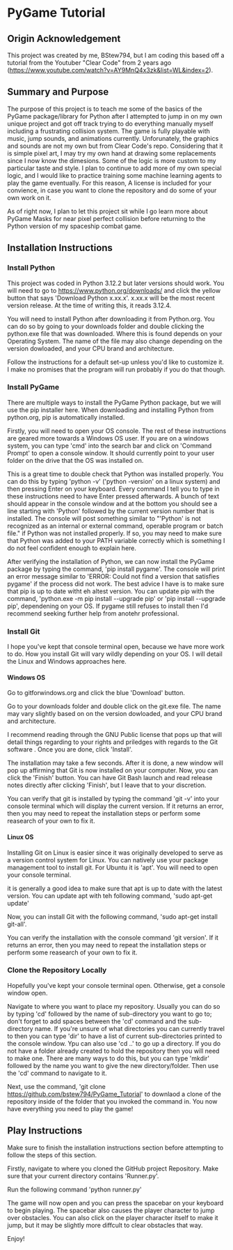 
# PyGame Tutorial

## Origin Acknowledgement
This project was created by me, BStew794, but I am coding this based off a tutorial from the Youtuber "Clear Code" from 2 years ago (https://www.youtube.com/watch?v=AY9MnQ4x3zk&list=WL&index=2).

## Summary and Purpose
The purpose of this project is to teach me some of the basics of the PyGame package/library for Python after I attempted to jump in on my own unique project and got off track trying to do everything manually myself including a frustrating collision system. The game is fully playable with music, jump sounds, and animations currently. Unforunately, the graphics and sounds are not my own but from Clear Code's repo. Considering that it is simple pixel art, I may try my own hand at drawing some replacements since I now know the dimesions. Some of the logic is more custom to my particular taste and style. I plan to continue to add more of my own special logic, and I would like to practice training some machine learning agents to play the game eventually. For this reason, A license is included for your convience, in case you want to clone the repository and do some of your own work on it.

As of right now, I plan to let this project sit while I go learn more about PyGame Masks for near pixel perfect collision before returning to the Python version of my spaceship combat game.

## Installation Instructions
### Install Python
This project was coded in Python 3.12.2 but later versions should work. You will need to go to https://www.python.org/downloads/ and click the yellow button that says 'Download Python x.xx.x'. x.xx.x will be the most recent version release. At the time of writing this, it reads 3.12.4.

You will need to install Python after downloading it from Python.org. You can do so by going to your downloads folder and double clicking the python.exe file that was downloaded. Where this is found depends on your Operating System. The name of the file may also change depending on the version dowloaded, and your CPU brand and architecture.

Follow the instructions for a default set-up unless you'd like to customize it. I make no promises that the program will run probably if you do that though.

### Install PyGame 
There are multiple ways to install the PyGame Python package, but we will use the pip installer here. When downloading and installing Python from python.org, pip is automatically installed.

Firstly, you will need to open your OS console. The rest of these instructions are geared more towards a Windows OS user. If you are on a windows system, you can type 'cmd' into the search bar and click on 'Command Prompt' to open a console window. It should currently point to your user folder on the drive that the OS was installed on.

This is a great time to double check that Python was installed properly. You can do this by typing 'python -v' ('python -version' on a linux system) and then pressing Enter on your keyboard. Every command I tell you to type in these instructions need to have Enter pressed afterwards. A bunch of text should appear in the console window and at the bottom you should see a line starting with 'Python' followed by the current version number that is installed. The console will post something similar to "'Python' is not recognized as an internal or external command,
operable program or batch file." if Python was not installed properly. If so, you may need to make sure that Python was added to your PATH variable correctly which is something I do not feel confident enough to explain here.

After verifying the installation of Python, we can now install the PyGame package by typing the command, 'pip install pygame'. The console will print an error message similar to 'ERROR: Could not find a version that satisfies pygame' if the process did not work. The best advice I have is to make sure that pip is up to date witht eh altest version. You can update pip with the command, 'python.exe -m pip install --upgrade pip' or 'pip install --upgrade pip', dependening on your OS. If pygame still refuses to install then I'd recommend seeking further help from anotehr professional.

### Install Git
I hope you've kept that console terminal open, because we have more work to do. How you install Git will vary wildly depending on your OS. I will detail the Linux and Windows approaches here.

#### Windows OS
Go to gitforwindows.org and click the blue 'Download' button.

Go to your downloads folder and double click on the git.exe file. The name may vary slightly based on on the version dowloaded, and your CPU brand and architecture.

I recommend reading through the GNU Public license that pops up that will detail things regarding to your rights and priledges with regards to the Git software . Once you are done, click 'Install'.

The installation may take a few seconds. After it is done, a new window will pop up affirming that Git is now installed on your computer. Now, you can click the 'Finish' button. You can have Git Bash launch and read release notes directly after clicking 'Finish', but I leave that to your discretion.

You can verify that git is installed by typing the command 'git -v' into your console terminal which will display the current version. If it returns an error, then you may need to repeat the installation steps or perform some reasearch of your own to fix it.

#### Linux OS
Installing Git on Linux is easier since it was originally developed to serve as a version control system for Linux. You can natively use your package management tool to install git. For Ubuntu it is 'apt'. You will need to open your console terminal.

it is generally a good idea to make sure that apt is up to date with the latest version. You can update apt with teh following command, 'sudo apt-get update'

Now, you can install Git with the following command, 'sudo apt-get install git-all'.

You can verify the installation with the console command 'git version'. If it returns an error, then you may need to repeat the installation steps or perform some reasearch of your own to fix it.

### Clone the Repository Locally
Hopefully you've kept your console terminal open. Otherwise, get a console window open.

Navigate to where you want to place my repository. Usually you can do so by typing 'cd' followed by the name of sub-directory you want to go to; don't forget to add spaces between the 'cd' command and the sub-directory name. If you're unsure of what directories you can currently travel to then you can type 'dir' to have a list of current sub-directories printed to the console window. Ypu can also use 'cd ..' to go up a directory. If you do not have a folder already created to hold the repository then you will need to make one. There are many ways to do this, but you can type 'mkdir' followed by the name you want to give the new directory/folder. Then use the 'cd' command to navigate to it.

Next, use the command, 'git clone https://github.com/bstew794/PyGame_Tutorial' to downlaod a clone of the repository inside of the folder that you invoked the command in. You now have everything you need to play the game!

## Play Instructions
Make sure to finish the installation instructions section before attempting to follow the steps of this section.

Firstly, navigate to where you cloned the GitHub project Repository. Make sure that your current directory contains 'Runner.py'.

Run the following command 'python runner.py'

The game will now open and you can press the spacebar on your keyboard to begin playing. The spacebar also causes the player character to jump over obstacles. You can also click on the player character itself to make it jump, but it may be slightly more diffcult to clear obstacles that way.

Enjoy!
